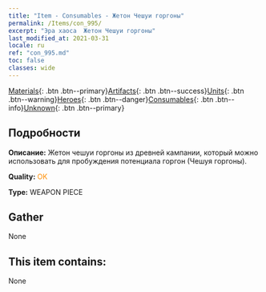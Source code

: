 ```yaml
---
title: "Item - Consumables - Жетон Чешуи горгоны"
permalink: /Items/con_995/
excerpt: "Эра хаоса  Жетон Чешуи горгоны"
last_modified_at: 2021-03-31
locale: ru
ref: "con_995.md"
toc: false
classes: wide
---
```

 [Materials](/ru/Items/){: .btn .btn--primary}[Artifacts](/ru/Items/Artifacts/){: .btn .btn--success}[Units](/ru/Items/Units/){: .btn .btn--warning}[Heroes](/ru/Items/Heroes/){: .btn .btn--danger}[Consumables](/ru/Items/Consumables/){: .btn .btn--info}[Unknown](/ru/Items/Unknown/){: .btn .btn--primary}

## Подробности
 **Описание:** Жетон чешуи горгоны из древней кампании, который можно использовать для пробуждения потенциала горгон (Чешуя горгоны).

 **Quality:** <span style="color: #FF8C00">OK</span>

 **Type:** WEAPON PIECE

## Gather

  None

## This item contains:

  None

